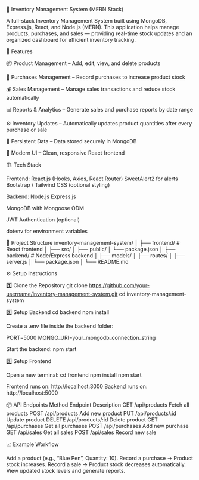 🧾 Inventory Management System (MERN Stack)

A full-stack Inventory Management System built using MongoDB, Express.js, React, and Node.js (MERN). This application helps manage products, purchases, and sales — providing real-time stock updates and an organized dashboard for efficient inventory tracking.

🚀 Features

📦 Product Management – Add, edit, view, and delete products

🛒 Purchases Management – Record purchases to increase product stock

💰 Sales Management – Manage sales transactions and reduce stock automatically

📊 Reports & Analytics – Generate sales and purchase reports by date range

⚙️ Inventory Updates – Automatically updates product quantities after every purchase or sale

💾 Persistent Data – Data stored securely in MongoDB

🎨 Modern UI – Clean, responsive React frontend

🏗️ Tech Stack

Frontend: React.js (Hooks, Axios, React Router) SweetAlert2 for alerts Bootstrap / Tailwind CSS (optional styling)

Backend: Node.js Express.js

MongoDB with Mongoose ODM

JWT Authentication (optional)

dotenv for environment variables

📁 Project Structure inventory-management-system/ │ ├── frontend/ # React frontend │ ├── src/ │ ├── public/ │ └── package.json │ ├── backend/ # Node/Express backend │ ├── models/ │ ├── routes/ │ ├── server.js │ └── package.json │ └── README.md

⚙️ Setup Instructions

1️⃣ Clone the Repository git clone https://github.com/your-username/inventory-management-system.git cd inventory-management-system

2️⃣ Setup Backend cd backend npm install

Create a .env file inside the backend folder:

PORT=5000 MONGO_URI=your_mongodb_connection_string

Start the backend:
npm start

3️⃣ Setup Frontend

Open a new terminal: cd frontend 
npm install 
npm start

Frontend runs on: http://localhost:3000 
Backend runs on: http://localhost:5000

📦 API Endpoints Method Endpoint Description
GET /api/products Fetch all products 
POST /api/products Add new product 
PUT /api/products/:id Update product 
DELETE /api/products/:id Delete product 
GET /api/purchases Get all purchases 
POST /api/purchases Add new purchase 
GET /api/sales Get all sales 
POST /api/sales Record new sale

📈 Example Workflow

Add a product (e.g., “Blue Pen”, Quantity: 10). 
Record a purchase → Product stock increases. 
Record a sale → Product stock decreases automatically. 
View updated stock levels and generate reports.
